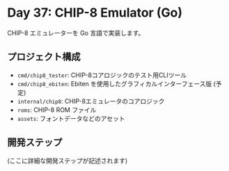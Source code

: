 # Day 37: CHIP-8 Emulator (Go)

CHIP-8 エミュレーターを Go 言語で実装します。

## プロジェクト構成

- `cmd/chip8_tester`: CHIP-8コアロジックのテスト用CLIツール
- `cmd/chip8_ebiten`: Ebiten を使用したグラフィカルインターフェース版 (予定)
- `internal/chip8`: CHIP-8エミュレータのコアロジック
- `roms`: CHIP-8 ROM ファイル
- `assets`: フォントデータなどのアセット

## 開発ステップ

(ここに詳細な開発ステップが記述されます) 
